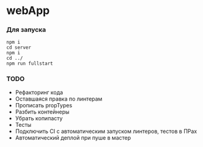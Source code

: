 # webApp
### Для запуска
```
npm i
cd server
npm i
cd ../
npm run fullstart
```

### TODO
- Рефакторинг кода
- Оставшаяся правка по линтерам
- Прописать propTypes
- Разбить контейнеры
- Убрать копипасту
- Тесты
- Подключить CI с автоматическим запуском линтеров, тестов в ПРах
- Автоматический деплой при пуше в мастер
